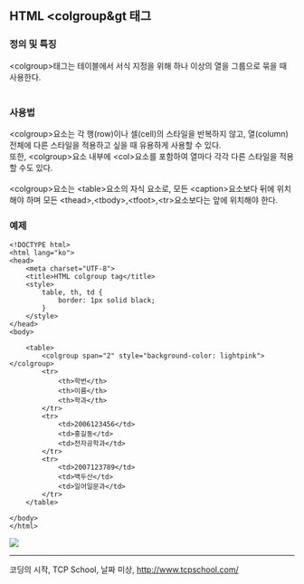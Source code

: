 ## HTML &lt;colgroup&gt 태그
### 정의 및 특징
&lt;colgroup&gt;태그는 테이블에서 서식 지정을 위해 하나 이상의 열을 그룹으로 묶을 때 사용한다.<br><br>

### 사용법
&lt;colgroup&gt;요소는 각 행(row)이나 셀(cell)의 스타일을 반복하지 않고, 열(column) 전체에 다른 스타일을 적용하고 싶을 때 유용하게 사용할 수 있다.<br>
또한, &lt;colgroup&gt;요소 내부에 &lt;col&gt;요소를 포함하여 열마다 각각 다른 스타일을 적용할 수도 있다.<br><br>
&lt;colgroup&gt;요소는 &lt;table&gt;요소의 자식 요소로, 모든 &lt;caption&gt;요소보다 뒤에 위치해야 하며 모든 &lt;thead&gt;,&lt;tbody&gt;,&lt;tfoot&gt;,&lt;tr&gt;요소보다는 앞에 위치해야 한다.

### 예제
```
<!DOCTYPE html>
<html lang="ko">
<head>
	<meta charset="UTF-8">
    <title>HTML colgroup tag</title>
    <style>
        table, th, td {
            border: 1px solid black;
        }
    </style>
</head>
<body>

    <table>
        <colgroup span="2" style="background-color: lightpink"></colgroup>
		<tr>
			<th>학번</th>
            <th>이름</th>
            <th>학과</th>
		</tr>
		<tr>
			<td>2006123456</td>
			<td>홍길동</td>
			<td>전자공학과</td>
		</tr>
        <tr>
			<td>2007123789</td>
			<td>백두산</td>		
			<td>일어일문과</td>
		</tr>
	</table>
	
</body>
</html>
```
<img src="https://user-images.githubusercontent.com/106755183/201261056-288a0bd4-ae16-482e-a4e7-797c009fdd7f.png">

----

코딩의 시작, TCP School, 날짜 미상, http://www.tcpschool.com/
